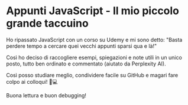 # Appunti JavaScript - Il mio piccolo grande taccuino

Ho ripassato JavaScript con un corso su Udemy e mi sono detto: "Basta perdere tempo a cercare quei vecchi appunti sparsi qua e là!"

Così ho deciso di raccogliere esempi, spiegazioni e note utili in un unico posto, tutto ben ordinato e commentato (aiutato da Perplexity AI).

Così posso studiare meglio, condividere facile su GitHub e magari fare colpo ai colloqui! 🚀💻

Buona lettura e buon debugging!
